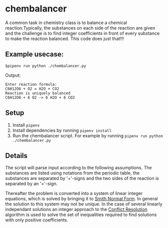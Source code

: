 # chembalancer
A common task in chemistry class is to balance a chemical reaction.Typically, the substances on each side of the reaction are given and the challenge is to find integer coefficients in front of every substance to make the reaction balanced. This code does just that!!!

## Example usecase:
```console
$pipenv run python ./chembalancer.py
```
Output:
```
Enter reaction formula:
C6H12O6 + O2 = H2O + CO2
Reaction is uniquely balanced
C6H12O6 + 6 O2 -> 6 H2O + 6 CO2
```

## Setup
1. Install `pipenv`
2. Install dependencies by running `pipenv install`
3. Run the chembalancer script. For example by running  `pipenv run python ./chembalancer.py`

## Details
The script will parse input according to the following assumptions. The substances are listed using notations from the periodic table, the substances are separated by '+'-signs and the two sides of the reaction is separated by an '='-sign.

Thereafter the problem is converted into a system of linear integer equations, which is solved by bringing it to [Smith Normal Form](https://en.wikipedia.org/wiki/Smith_normal_form). In general the solution to this system may not be unique. In the case of several linearly independant solutions an integer approach to the [Conflict Resolution](https://www.semanticscholar.org/paper/Conflict-Resolution-Korovin-Tsiskaridze/c1b16de4d26b6efe97d195e7a85ac36377badba2) algorithm is used to solve the set of inequalities required to find solutions with only positive coefficients.
